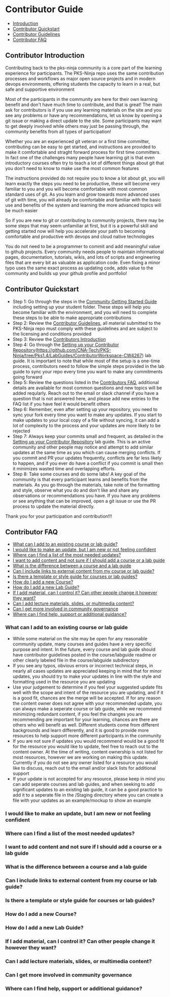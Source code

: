 # Contributor Guide

- [Introduction]()
- [Contributor Quickstart]()
- [Contributor Guidelines]()
- [Contributor FAQ]()

## Contributor Introduction

Contributing back to the pks-ninja community is a core part of the learning experience for participants. The PKS-Ninja repo uses the same contribution processes and workflows as major open source projects and in modern devops environments, offering students the capacity to learn in a real, but safe and supportive environment

Most of the participants in the community are here for their own learning benefit and don't have much time to contribute, and that is great! The main ask for contributors is if you use any learning materials on the site and you see any problems or have any recommendations, let us know by opening a git issue or making a direct update to the site. Some participants may want to get deeply involved while others may just be passing through, the community benefits from all types of participation!

Whether you are an experienced git veteran or a first time committer, contributing can be easy to get started, and instructions are provided to make it comfortable and straght forward process for first time committers. In fact one of the challenges many people have learning git is that even introductory courses often try to teach a lot of different things about git that you don't need to know to make use the most common features

The instructions provided do not require you to know a lot about git, you will learn exactly the steps you need to be productive, these will become very familiar to you and you will become comfortable with most common standard uses of git. As you learn and grow towards more advanced uses of git with time, you will already be comfortable and familiar with the basic use and benefits of the system and learning the more advanced topics will be much easier

So if you are new to git or contributing to community projects, there may be some steps that may seem unfamiliar at first, but it is a powerful skill and getting started now will help you accelerate your path to becoming comfortable and productive with devops and cloud native technologies

You do not need to be a programmer to commit and add meaningful value to github projects. Every community needs people to maintain informational pages, documentation, tutorials, wikis, and lots of scripts and engineering files that are every bit as valuable as application code. Even fixing a minor typo uses the same exact process as updating code, adds value to the community and builds up your github profile and portfolio!

## Contributor Quickstart

- Step 1: Go through the steps in the [Community Getting Started Guide](https://github.com/CNA-Tech/PKS-Ninja/tree/Pks1.4/Courses/GettingStarted-GS3861) including setting up your student folder. These steps will help you become familiar with the environment, and you will need to complete these steps to be able to make appropriate contributions
- Step 2: Review the [Contributor Guidelines](), all material submitted to the PKS-Ninja repo must comply with these guidelines and are subject to the licensing and conditions provided
- Step 3: Review the [Contributors Introduction]()
- Step 4: Go through the [Setting up your Contributor Repository]()(https://github.com/CNA-Tech/PKS-Ninja/tree/Pks1.4/LabGuides/ContributorWorkspace-CW4267) lab guide. It is important to note that while most of the setup is a one-time process, contributors need to follow the simple steps provided in the lab guide to sync your repo every time you want to make any commitments going forward
- Step 5: Review the questions listed in the [Contributors FAQ](), additional details are available for most common questions and new topics will be added reqularly. Reach out to the email or slack channel if you have a question that is not answered here, and please add new entries to the FAQ list if you have feel it would benefit others
- Step 6: Remember, even after setting up your repository, you need to sync your fork every time you want to make any updates. If you start to make updates to your local copy of a file without syncing, it can add a lot of complexity to the process and your updates are more likely to be rejected
- Step 7: Always keep your commits small and frequent, as detailed in the [Setting up your Contributor Repository]() lab guide. This is an active community and other people may notice and attempt to add similar updates at the same time as you which can cause merging conflicts. If you commit and PR your updates frequently, conflicts are far less likely to happen, and if you ever do have a conflict if you commit is small then it minimizes wasted time and overlapping efforts.
- Step 8: Take some courses and do some labs! A key goal of the community is that every participant learns and benefits from the materials. As you go through the materials, take note of the formatting and style, observe what you do and don't like and share any observations or recommendations you have. If you have any problems or see anything that can be improved, open a git issue or use the PR process to update the material directly. 

Thank you for your participation and contribution!!!

## Contributor FAQ

- [What can I add to an existing course or lab guide?]()
- [I would like to make an update, but I am new or not feeling confident]()
- [Where can I find a list of the most needed updates?]()
- [I want to add content and not sure if I should add a course or a lab guide]()
- [What is the difference between a course and a lab guide]()
- [Can I include links to external content from my course or lab guide?]()
- [Is there a template or style guide for courses or lab guides?]()
- [How do I add a new Course?]()
- [How do I add a new Lab Guide?]()
- [If I add material, can I control it? Can other people change it however they want?]()
- [Can I add lecture materials, slides, or multimedia content?]()
- [Can I get more involved in community governance]()
- [Where can I find help, support or additional guidance?]()

### What can I add to an existing course or lab guide

- While some material on the site may be open for any reasonable community update, many courses and guides have a very specific purpose and intent. In the future, every course and lab guide should have contributor guidelines posted in the course/labguide readme or other clearly labeled file in the course/labguide subdirectory
- If you see any typos, obvious errors or incorrect technical steps, in nearly all cases updates are appreciated keeping in mind that for minor updates, you should try to make your updates in line with the style and formatting used in the resource you are updating
- Use your judgement to determine if you feel your suggested update fits well with the scope and intent of the resource you are updating, and if it is a good fit, chances are the merge will be accepted. If for any reason the content owner does not agree with your recommended update, you can always make a seperate course or lab guide, while we recommend minimizing redundant content, if you feel the changes you are recommending are important for your learning, chances are there are others who will benefit as well. Different students come from different backgrounds and learn differently, and it is good to provide more resources to help support more different participants in the community
- If you are not sure if updates you would recommend would be a good fit for the resource you would like to update, feel free to reach out to the content owner. At the time of writing, content ownership is not listed for most resources, however we are working on making this update. Currently if you do not see any owner listed for a resource you would like to discuss, reach out to the email and/or slack lists for additional support
- If your update is not accepted for any resource, please keep in mind you can add seperate courses and lab guides, and when seeking to add significant updates to an existing lab guide, it can be a good practice to add it to a seperate file in the /Staging directory where you can create a file with your updates as an example/mockup to show an example

### I would like to make an update, but I am new or not feeling confident
### Where can I find a list of the most needed updates?
### I want to add content and not sure if I should add a course or a lab guide
### What is the difference between a course and a lab guide
### Can I include links to external content from my course or lab guide?
### Is there a template or style guide for courses or lab guides?
### How do I add a new Course?
### How do I add a new Lab Guide?
### If I add material, can I control it? Can other people change it however they want?
### Can I add lecture materials, slides, or multimedia content?
### Can I get more involved in community governance
### Where can I find help, support or additional guidance?
